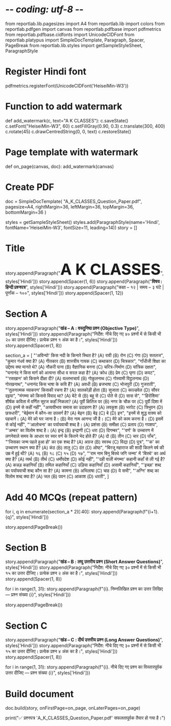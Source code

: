# -*- coding: utf-8 -*-
from reportlab.lib.pagesizes import A4
from reportlab.lib import colors
from reportlab.pdfgen import canvas
from reportlab.pdfbase import pdfmetrics
from reportlab.pdfbase.cidfonts import UnicodeCIDFont
from reportlab.platypus import SimpleDocTemplate, Paragraph, Spacer, PageBreak
from reportlab.lib.styles import getSampleStyleSheet, ParagraphStyle

# Register Hindi font
pdfmetrics.registerFont(UnicodeCIDFont('HeiseiMin-W3'))

# Function to add watermark
def add_watermark(c, text="A K CLASSES"):
    c.saveState()
    c.setFont("HeiseiMin-W3", 60)
    c.setFillGray(0.90, 0.3)
    c.translate(300, 400)
    c.rotate(45)
    c.drawCentredString(0, 0, text)
    c.restoreState()

# Page template with watermark
def on_page(canvas, doc):
    add_watermark(canvas)

# Create PDF
doc = SimpleDocTemplate(
    "A_K_CLASSES_Question_Paper.pdf",
    pagesize=A4,
    rightMargin=36, leftMargin=36,
    topMargin=36, bottomMargin=36
)

styles = getSampleStyleSheet()
styles.add(ParagraphStyle(name='Hindi', fontName='HeiseiMin-W3', fontSize=11, leading=14))
story = []

# Title
story.append(Paragraph("<para align='center'><b><font size=16>A K CLASSES</font></b></para>", styles['Hindi']))
story.append(Spacer(1, 6))
story.append(Paragraph("<para align='center'><b>विषय : हिन्दी प्रश्नपत्र</b></para>", styles['Hindi']))
story.append(Paragraph("<para align='center'>कक्षा – १२ | समय – ३ घंटे | पूर्णांक – १००</para>", styles['Hindi']))
story.append(Spacer(1, 12))

# Section A
story.append(Paragraph("<b>खंड – A : वस्तुनिष्ठ प्रश्न (Objective Type)</b>", styles['Hindi']))
story.append(Paragraph("निर्देश: नीचे दिए गए ४० प्रश्नों में से किसी भी २० का उत्तर दीजिए। प्रत्येक प्रश्न १ अंक का है।", styles['Hindi']))
story.append(Spacer(1, 8))

section_a = [
    "'अविन्यो' किस नदी के किनारे स्थित है? (A) रावी (B) रोन (C) गंगा (D) सतलज",
    "कुमार गंधर्व क्या है? (A) गीतकार (B) शास्त्रीय गायक (C) कथाकार (D) चित्रकार",
    "गाँधीजी शिक्षा का उद्देश्य क्या मानते थे? (A) नौकरी पाना (B) वैज्ञानिक बनना (C) चरित्र-निर्माण (D) यांत्रिक दक्षता",
    "घनानंद ने किस मार्ग को अत्यन्त सीधा व सरल कहा है? (A) क्रोध (B) प्रेम (C) घृणा (D) कपट",
    "'रसखान' को किसने दीक्षा दी? (A) वल्लभाचार्य (B) गोकुलनाथ (C) गोस्वामी विट्ठलनाथ (D) गोरखनाथ",
    "धनानंद किस भाषा के कवि हैं? (A) अवधी (B) ब्रजभाषा (C) भोजपुरी (D) गुजराती",
    "'तुलनात्मक व्याकरण' किसकी रचना है? (A) सातकोड़ी होता (B) सुजाता (C) काल्डवेल (D) सौवर दइया",
    "मंगम्मा को किससे विवाद था? (A) बेटे से (B) बहू से (C) पोते से (D) सास से",
    "'हिरोशिमा' शीर्षक कविता में वर्णित सूरज कहाँ निकला? (A) पूर्वी क्षितिज पर (B) नगर के चौक पर (C) पूर्वी दिशा में (D) इनमें से कहीं नहीं",
    "अव्ययीभाव समास का उदाहरण है? (A) लवकुश (B) भरपेट (C) त्रिभुवन (D) छत्रधारी",
    "बेईमान में कौन-सा उपसर्ग है? (A) बेइन (B) बेइ (C) बे (D) इन",
    "इनमें से शुद्ध वाक्य को पहचानें। (A) मेरे को घर जाना है। (B) मेरा नाम आनन्द जी है। (C) मेरे को काम करना है। (D) इसमें से कोई नहीं",
    "'आलोचना' का पर्यायवाची शब्द है। (A) प्रशंसा (B) समीक्षा (C) प्रलाप (D) गपशप",
    "'अम्बर' का विलोम शब्द है। (A) इन्द्र (B) इन्द्राणी (C) धरा (D) दिगम्बर",
    "'वर्ण' के उच्चारण में लगनेवाले समय के आधार पर स्वर वर्ण के कितने भेद होते हैं? (A) दो (B) तीन (C) चार (D) पाँच",
    "'जिसका जन्म पहले हुआ हो' का एक शब्द है? (A) अग्रज (B) स्वस्थ (C) विद्या (D) पुत्र",
    "'क' का उच्चारण स्थान क्या है? (A) कंठ (B) तालु (C) दंत (D) ओष्ठ",
    "बिरजू महाराज की शादी कितने वर्ष की उम्र में हुई थी? (A) १६ (B) १८ (C) १५ (D) १७",
    "'राम नाम बिनु बिरथे जगि जन्मा' में 'बिरथे' का अर्थ क्या है? (A) व्यर्थ (B) तीर्थ (C) धर्मोपदेश (D) कोई नहीं",
    "'दही वाली मंगम्मा' कहानी कहाँ से ली गई है? (A) कन्नड़ कहानियाँ (B) तमिल कहानियाँ (C) उड़िया कहानियाँ (D) असामी कहानियाँ",
    "'इच्छा' शब्द का पर्यायवाची शब्द कौन सा है? (A) कामना (B) अभिलाषा (C) चाह (D) ये सभी",
    "'अग्नि' शब्द का विलोम शब्द क्या है? (A) जल (B) पवन (C) आकाश (D) धरती",
]
# Add 40 MCQs (repeat pattern)
for i, q in enumerate(section_a * 2)[:40]:
    story.append(Paragraph(f"{i+1}. {q}", styles['Hindi']))

story.append(PageBreak())

# Section B
story.append(Paragraph("<b>खंड – B : लघु उत्तरीय प्रश्न (Short Answer Questions)</b>", styles['Hindi']))
story.append(Paragraph("निर्देश: नीचे दिए गए ३० प्रश्नों में से किसी भी १५ का उत्तर दीजिए। प्रत्येक प्रश्न २ अंक का है।", styles['Hindi']))
story.append(Spacer(1, 8))

for i in range(1, 31):
    story.append(Paragraph(f"{i}. निम्नलिखित प्रश्न का उत्तर लिखिए — प्रश्न संख्या {i}", styles['Hindi']))

story.append(PageBreak())

# Section C
story.append(Paragraph("<b>खंड – C : दीर्घ उत्तरीय प्रश्न (Long Answer Questions)</b>", styles['Hindi']))
story.append(Paragraph("निर्देश: नीचे दिए गए ३० प्रश्नों में से किसी भी १५ का उत्तर दीजिए। प्रत्येक प्रश्न ४ अंक का है।", styles['Hindi']))
story.append(Spacer(1, 8))

for i in range(1, 31):
    story.append(Paragraph(f"{i}. नीचे दिए गए प्रश्न का विस्तारपूर्वक उत्तर दीजिए — प्रश्न संख्या {i}", styles['Hindi']))

# Build document
doc.build(story, onFirstPage=on_page, onLaterPages=on_page)

print("✅ प्रश्नपत्र 'A_K_CLASSES_Question_Paper.pdf' सफलतापूर्वक तैयार हो गया है।")
